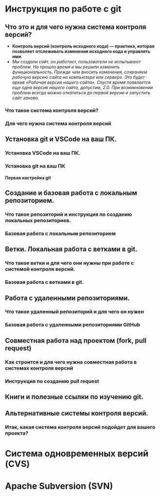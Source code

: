 # Инструкция по работе с git

## Что это и для чего нужна система контроля версий?

* __Контроль версий (контроль исходного кода) — практика, которая позволяет отслеживать
изменения исходного кода и управлять ими__.
* *Мы создали сайт, он работает, пользователи не испытывают проблем. Но прошло время и мы
решили изменить функциональность. Прежде чем вносить изменения, сохраняем рабочую версию
сайта на компьютере или сервере. Это будет архив «Рабочая версия нашего сайта». Спустя время
появляется еще одна версия нашего сайта, допустим, 2.0. При возникновении проблем всегда
можно откатиться до первой версии и запустить сайт заново.* 

### Что такое система контроля версий?

### Для чего нужна система контроля версий

## Установка git и VSCode на ваш ПК.

### Установка VSCode на ваш ПК.

### Установка git на ваш ПК

#### Первая настройка git

## Создание и базовая работа с локальным репозиторием.

### Что такое репозиторий и инструкция по созданию локальных репозиториев.

### Базовая работа с локальным репозиторием

## Ветки. Локальная работа с ветками в git.

### Что такое ветки и для чего они нужны при работе с системой контроля версий.

### Базовая работа с ветками в git.

## Работа с удаленными репозиториями.

### Что такое удаленный репозиторий и для чего он нужен

### Базовая работа с удаленными репозиториями GitHub

## Совместная работа над проектом (fork, pull request)

### Как строится и для чего нужна совместная работа в системах контроля версий

### Инструкция по созданию pull request

## Книги и полезные ссылки по изучению git.

## Альтернативные системы контроля версий.

### Итак, какая система контроля версий подойдет для вашего проекта?

# Система одновременных версий (CVS)

# Apache Subversion (SVN)

